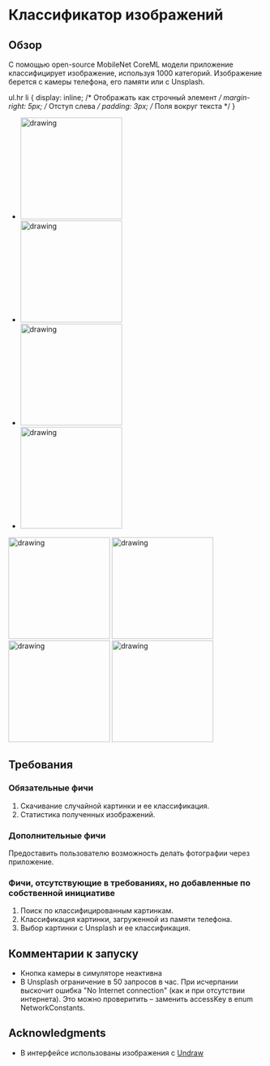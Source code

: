 # Классификатор изображений

## Обзор
С помощью open-source MobileNet CoreML модели приложение классифицирует изображение, используя 1000 категорий.
Изображение берется с камеры телефона, его памяти или с Unsplash.

<head>
   
   ul.hr li {
    display: inline; /* Отображать как строчный элемент */
    margin-right: 5px; /* Отступ слева */
    padding: 3px; /* Поля вокруг текста */
   }
  </style>
 </head>
 <body>
  <ul class="hr">
   <li><img src="/Demo/classifyFromDevice.gif" alt="drawing" width="200"/></li>
   <li><img src="/Demo/classifyFromUnsplash.gif" alt="drawing" width="200"/></li>
   <li><img src="/Demo/deletingCells.gif" alt="drawing" width="200"/></li>
   <li><img src="/Demo/historySearch.gif" alt="drawing" width="200"/></li>
  </ul>
 </body>
  
<img src="/Demo/classifyFromDevice.gif" alt="drawing" width="200"/>
<img src="/Demo/classifyFromUnsplash.gif" alt="drawing" width="200"/>
<img src="/Demo/deletingCells.gif" alt="drawing" width="200"/>
<img src="/Demo/historySearch.gif" alt="drawing" width="200"/>

## Требования
### Обязательные фичи
1. Скачивание случайной картинки и ее классификация.
2. Статистика полученных изображений.

### Дополнительные фичи
Предоставить пользователю возможность делать фотографии через приложение.

### Фичи, отсутствующие в требованиях, но добавленные по собственной инициативе
1. Поиск по классифицированным картинкам.
2. Классификация картинки, загруженной из памяти телефона.
3. Выбор картинки с Unsplash и ее классификация.

## Комментарии к запуску
* Кнопка камеры в симуляторе неактивна
* В Unsplash ограничение в 50 запросов в час. При исчерпании выскочит ошибка "No Internet connection" (как и при отсутствии интернета). Это можно проверитить – заменить accessKey в enum NetworkConstants.

## Acknowledgments
* В интерфейсе использованы изображения с [Undraw](https://undraw.co)
